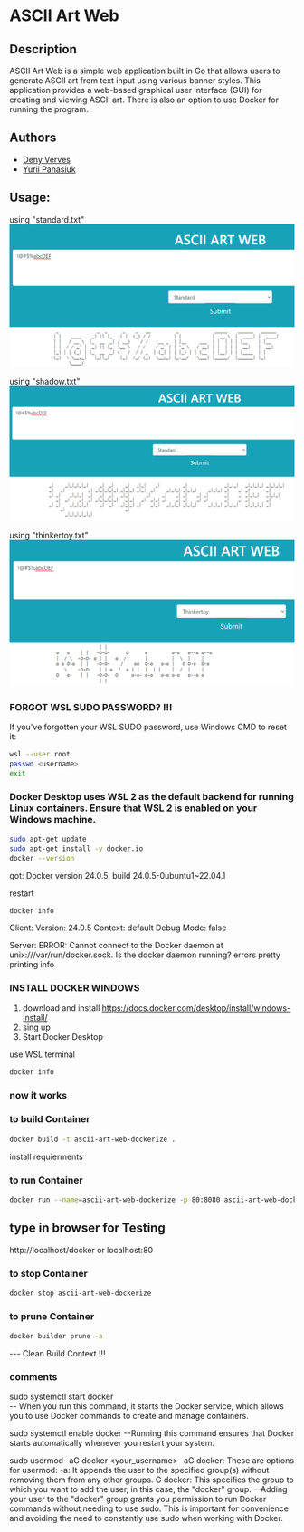 # ASCII Art Web

## Description

ASCII Art Web is a simple web application built in Go that allows users to generate ASCII art from text input using various banner styles. This application provides a web-based graphical user interface (GUI) for creating and viewing ASCII art.
There is also an option to use Docker for running the program.

## Authors

- [Deny Verves](https://github.com/TartuDen)
- [Yurii Panasiuk](https://github.com/pomog)

## Usage: 
using "standard.txt"
![Alt text](readmeImgs/image.png)

using "shadow.txt"
![Alt text](readmeImgs/image1.png)

using "thinkertoy.txt"
![Alt text](readmeImgs/image2.png)

### FORGOT WSL SUDO PASSWORD? !!!
If you've forgotten your WSL SUDO password, use Windows CMD to reset it:

```bash
wsl --user root
passwd <username>
exit
```
### Docker Desktop uses WSL 2 as the default backend for running Linux containers. Ensure that WSL 2 is enabled on your Windows machine.

```bash
sudo apt-get update
sudo apt-get install -y docker.io
docker --version
```
got: Docker version 24.0.5, build 24.0.5-0ubuntu1~22.04.1

restart
```bash
docker info
```
Client:
Version:    24.0.5
Context:    default
Debug Mode: false

Server:
ERROR: Cannot connect to the Docker daemon at unix:///var/run/docker.sock. Is the docker daemon running?
errors pretty printing info

### INSTALL DOCKER WINDOWS

1. download and install https://docs.docker.com/desktop/install/windows-install/
2. sing up
3. Start Docker Desktop

use WSL terminal
```bash
docker info
```
### now it works

### to build Container
```bash
docker build -t ascii-art-web-dockerize .
```
  install requierments

### to run Container
```bash
docker run --name=ascii-art-web-dockerize -p 80:8080 ascii-art-web-dockerize
```

## type in browser for Testing
http://localhost/docker
or
localhost:80

### to stop Container
```bash
docker stop ascii-art-web-dockerize
```

### to prune Container
```bash
docker builder prune -a
```
--- Clean Build Context !!!

### comments 
sudo systemctl start docker 	
	-- When you run this command, it starts the Docker service,
	which allows you to use Docker commands to create and manage containers.

sudo systemctl enable docker
	--Running this command ensures that Docker starts automatically whenever you restart your system. 
 
sudo usermod -aG docker <your_username>
	-aG docker: These are options for usermod:
		-a: It appends the user to the specified group(s) without removing them from any other groups.
		G docker: This specifies the group to which you want to add the user, in this case, the "docker" group.	
	--Adding your user to the "docker" group grants you permission to run Docker commands without needing to use sudo.
	This is important for convenience and avoiding the need to constantly use sudo when working with Docker.


